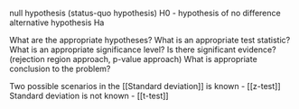  

null hypothesis (status-quo hypothesis) H0 - hypothesis of no difference
alternative hypothesis Ha

What are the appropriate hypotheses?
What is an appropriate test statistic?
What is an appropriate significance level?
Is there significant evidence? (rejection region approach, p-value approach)
What is appropriate conclusion to the problem?

Two possible scenarios in the 
[[Standard deviation]] is known - [[z-test]]
Standard deviation is not known - [[t-test]]